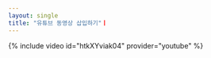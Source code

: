 ```yaml
---
layout: single
title: "유튜브 동영상 삽입하기"ㅣ
---
```

{% include video id="htkXYviak04" provider="youtube" %}
